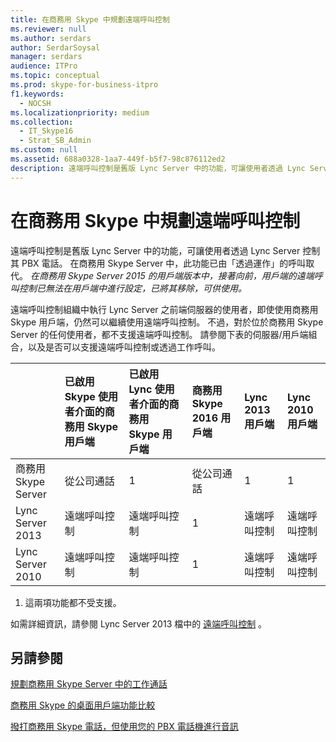 ```yaml
---
title: 在商務用 Skype 中規劃遠端呼叫控制
ms.reviewer: null
ms.author: serdars
author: SerdarSoysal
manager: serdars
audience: ITPro
ms.topic: conceptual
ms.prod: skype-for-business-itpro
f1.keywords:
  - NOCSH
ms.localizationpriority: medium
ms.collection:
  - IT_Skype16
  - Strat_SB_Admin
ms.custom: null
ms.assetid: 688a0328-1aa7-449f-b5f7-98c876112ed2
description: 遠端呼叫控制是舊版 Lync Server 中的功能，可讓使用者透過 Lync Server 控制其 PBX 電話。 在商務用 Skype Server 中，此功能已由「透過運作」的呼叫取代。 在商務用 Skype Server 2015 的用戶端版本中，接著向前，用戶端的遠端呼叫控制已無法在用戶端中進行設定，已將其移除，可供使用。
---
```


# <a name="plan-for-remote-call-control-in-skype-for-business"></a>在商務用 Skype 中規劃遠端呼叫控制
 
遠端呼叫控制是舊版 Lync Server 中的功能，可讓使用者透過 Lync Server 控制其 PBX 電話。 在商務用 Skype Server 中，此功能已由「透過運作」的呼叫取代。  *在商務用 Skype Server 2015 的用戶端版本中，接著向前，用戶端的遠端呼叫控制已無法在用戶端中進行設定，已將其移除，可供使用。* 
  
 遠端呼叫控制組織中執行 Lync Server 之前端伺服器的使用者，即使使用商務用 Skype 用戶端，仍然可以繼續使用遠端呼叫控制。 不過，對於位於商務用 Skype Server 的任何使用者，都不支援遠端呼叫控制。 請參閱下表的伺服器/用戶端組合，以及是否可以支援遠端呼叫控制或透過工作呼叫。
  
|&nbsp;|已啟用 Skype 使用者介面的商務用 Skype 用戶端|已啟用 Lync 使用者介面的商務用 Skype 用戶端|商務用 Skype 2016 用戶端|Lync 2013 用戶端|Lync 2010 用戶端|
|:-----|:-----|:-----|:-----|:-----|:-----|
| 商務用 Skype Server  |從公司通話   |1  |從公司通話   |1  |1  |
| Lync Server 2013  |遠端呼叫控制   |遠端呼叫控制   |1  |遠端呼叫控制   |遠端呼叫控制   |
| Lync Server 2010  |遠端呼叫控制   |遠端呼叫控制   |1  |遠端呼叫控制   |遠端呼叫控制   |
   
1. 這兩項功能都不受支援。
  
如需詳細資訊，請參閱 Lync Server 2013 檔中的 [遠端呼叫控制](/previous-versions/office/lync-server-2013/lync-server-2013-planning-for-remote-call-control) 。
  
## <a name="see-also"></a>另請參閱

[規劃商務用 Skype Server 中的工作通話](call-via-work.md)
  
[商務用 Skype 的桌面用戶端功能比較](../../plan-your-deployment/clients-and-devices/desktop-feature-comparison.md)

[撥打商務用 Skype 電話，但使用您的 PBX 電話機進行音訊](https://support.office.com/article/Make-a-Skype-for-Business-call-but-use-your-PBX-desk-phone-for-audio-6a316c11-a05e-460c-b969-32ff0ad848e6)